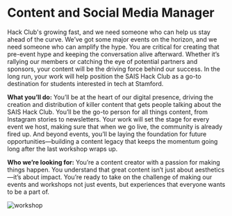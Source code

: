 # Content and Social Media Manager

Hack Club's growing fast, and we need someone who can help us stay ahead of the curve. We’ve got some major events on the horizon, and we need someone who can amplify the hype. You are critical for creating that pre-event hype and keeping the conversation alive afterward. Whether it’s rallying our members or catching the eye of potential partners and sponsors, your content will be the driving force behind our success. In the long run, your work will help position the SAIS Hack Club as a go-to destination for students interested in tech at Stamford.

**What you’ll do:** You’ll be at the heart of our digital presence, driving the creation and distribution of killer content that gets people talking about the SAIS Hack Club. You’ll be the go-to person for all things content, from Instagram stories to newsletters. Your work will set the stage for every event we host, making sure that when we go live, the community is already fired up. And beyond events, you’ll be laying the foundation for future opportunities—building a content legacy that keeps the momentum going long after the last workshop wraps up.

**Who we’re looking for:** You’re a content creator with a passion for making things happen. You understand that great content isn’t just about aesthetics—it’s about impact. You’re ready to take on the challenge of making our events and workshops not just events, but experiences that everyone wants to be a part of.

![workshop](https://cloud-28knnkcdt-hack-club-bot.vercel.app/0conference.jpg)
